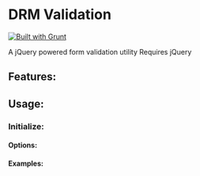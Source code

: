# DRM Validation

[![Built with Grunt](https://cdn.gruntjs.com/builtwith.png)](http://gruntjs.com/)

A jQuery powered form validation utility
Requires jQuery

## Features:

## Usage:

### Initialize:

#### Options:

#### Examples: